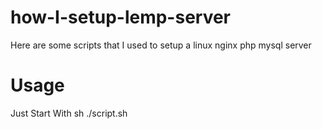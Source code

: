 # how-I-setup-lemp-server
Here are some scripts that I used to setup a linux nginx php mysql server

# Usage
Just Start With
	sh ./script.sh
